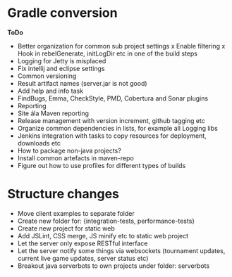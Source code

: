 Gradle conversion
=====================

**ToDo**

- Better organization for common sub project settings
x Enable filtering
x Hook in rebelGenerate, initLogDir etc in one of the build steps
- Logging for Jetty is misplaced
- Fix intellij and eclipse settings
- Common versioning
- Result artifact names (server.jar is not good)
- Add help and info task
- FindBugs, Emma, CheckStyle, PMD, Cobertura and Sonar plugins
- Reporting
- Site ála Maven reporting
- Release management with version increment, github tagging etc
- Organize common dependencies in lists, for example all Logging libs
- Jenkins integration with tasks to copy resources for deployment, downloads etc
- How to package non-java projects?
- Install common artefacts in maven-repo
- Figure out how to use profiles for different types of builds


Structure changes
====================

- Move client examples to separate folder
- Create new folder for: {integration-tests, performance-tests}
- Create new project for static web
- Add JSLint, CSS merge, JS minify etc to static web project
- Let the server only expose RESTful interface
- Let the server notify some things via websockets (tournament updates, current live game updates, server status etc)
- Breakout java serverbots to own projects under folder: serverbots
